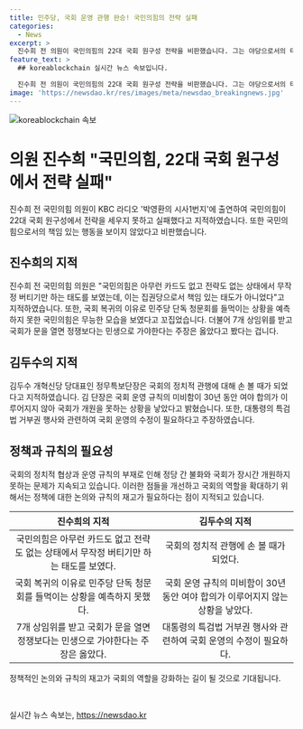```yaml
---
title: 민주당, 국회 운영 관행 완승! 국민의힘의 전략 실패
categories:
  - News
excerpt: >
  진수희 전 의원이 국민의힘의 22대 국회 원구성 전략을 비판했습니다. 그는 야당으로서의 태도와 대비책 부재를 지적하며, 상임위원장 7개 자리를 수용하는 것이 맞다고 언급했습니다. 김두수 개혁신당 당대표도 국회의 정치적 관행을 비판하며, 국회 운영 규칙 등을 수정해야 한다고 지적했습니다. 이에 대한 더 자세한 내용은 박영환의 시사1번지에서 확인할 수 있습니다.
feature_text: >
  ## koreablockchain 실시간 뉴스 속보입니다.

  진수희 전 의원이 국민의힘의 22대 국회 원구성 전략을 비판했습니다. 그는 야당으로서의 태도와 대비책 부재를 지적하며, 상임위원장 7개 자리를 수용하는 것이 맞다고 언급했습니다. 김두수 개혁신당 당대표도 국회의 정치적 관행을 비판하며, 국회 운영 규칙 등을 수정해야 한다고 지적했습니다. 이에 대한 더 자세한 내용은 박영환의 시사1번지에서 확인할 수 있습니다.
image: 'https://newsdao.kr/res/images/meta/newsdao_breakingnews.jpg'
---
```


<p><img src="https://newsdao.kr/res/images/meta/newsdao_breakingnews.jpg" alt="koreablockchain 속보" /></p>

<h1>의원 진수희 "국민의힘, 22대 국회 원구성에서 전략 실패"</h1>

<p data-ke-size="size16">진수희 전 국민의힘 의원이 KBC 라디오 '박영환의 시사1번지'에 출연하여 국민의힘이 22대 국회 원구성에서 전략을 세우지 못하고 실패했다고 지적하였습니다. 또한 국민의힘으로서의 책임 있는 행동을 보이지 않았다고 비판했습니다. </p>

<h2>진수희의 지적</h2>

<p data-ke-size="size16">진수희 전 국민의힘 의원은 "국민의힘은 아무런 카드도 없고 전략도 없는 상태에서 무작정 버티기만 하는 태도를 보였는데, 이는 집권당으로서 책임 있는 태도가 아니었다"고 지적하였습니다. 또한, 국회 복귀의 이유로 민주당 단독 청문회를 들먹이는 상황을 예측하지 못한 국민의힘은 무능한 모습을 보였다고 꼬집었습니다. 더불어 7개 상임위를 받고 국회가 문을 열면 정쟁보다는 민생으로 가야한다는 주장은 옳았다고 봤다는 겁니다.</p>

<h2>김두수의 지적</h2>

<p data-ke-size="size16">김두수 개혁신당 당대표인 정무특보단장은 국회의 정치적 관행에 대해 손 볼 때가 되었다고 지적하였습니다. 김 단장은 국회 운영 규칙의 미비함이 30년 동안 여야 합의가 이루어지지 않아 국회가 개원을 못하는 상황을 낳았다고 밝혔습니다. 또한, 대통령의 특검법 거부권 행사와 관련하여 국회 운영의 수정이 필요하다고 주장하였습니다.</p>

<h2>정책과 규칙의 필요성</h2>

<p data-ke-size="size16">국회의 정치적 협상과 운영 규칙의 부재로 인해 정당 간 불화와 국회가 장시간 개원하지 못하는 문제가 지속되고 있습니다. 이러한 점들을 개선하고 국회의 역할을 확대하기 위해서는 정책에 대한 논의와 규칙의 재고가 필요하다는 점이 지적되고 있습니다.</p>

<table>
    <thead>
        <tr>
            <th style="text-align: center;">진수희의 지적</th>
            <th style="text-align: center;">김두수의 지적</th>
        </tr>
    </thead>
    <tbody>
        <tr>
            <td style="text-align: center;">국민의힘은 아무런 카드도 없고 전략도 없는 상태에서 무작정 버티기만 하는 태도를 보였다.</td>
            <td style="text-align: center;">국회의 정치적 관행에 손 볼 때가 되었다.</td>
        </tr>
        <tr>
            <td style="text-align: center;">국회 복귀의 이유로 민주당 단독 청문회를 들먹이는 상황을 예측하지 못했다.</td>
            <td style="text-align: center;">국회 운영 규칙의 미비함이 30년 동안 여야 합의가 이루어지지 않는 상황을 낳았다.</td>
        </tr>
        <tr>
            <td style="text-align: center;">7개 상임위를 받고 국회가 문을 열면 정쟁보다는 민생으로 가야한다는 주장은 옳았다.</td>
            <td style="text-align: center;">대통령의 특검법 거부권 행사와 관련하여 국회 운영의 수정이 필요하다.</td>
        </tr>
    </tbody>
</table>

<p data-ke-size="size16">정책적인 논의와 규칙의 재고가 국회의 역할을 강화하는 길이 될 것으로 기대됩니다. </p>

<p data-ke-size="size16">&nbsp;</p>
실시간 뉴스 속보는, <a href="https://newsdao.kr" rel="dofollow">https://newsdao.kr</a>


